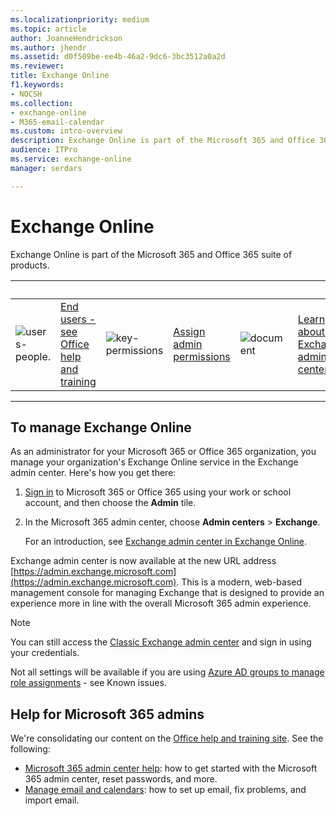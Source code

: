 ```yaml
---
ms.localizationpriority: medium
ms.topic: article
author: JoanneHendrickson
ms.author: jhendr
ms.assetid: d0f509be-ee4b-46a2-9dc6-3bc3512a0a2d
ms.reviewer: 
title: Exchange Online
f1.keywords:
- NOCSH
ms.collection: 
- exchange-online
- M365-email-calendar
ms.custom: intro-overview
description: Exchange Online is part of the Microsoft 365 and Office 365 suite of products.
audience: ITPro
ms.service: exchange-online
manager: serdars

---
```


# Exchange Online

Exchange Online is part of the Microsoft 365 and Office 365 suite of products.

|&nbsp; |&nbsp; | &nbsp;|&nbsp;|&nbsp;|&nbsp;|
| ------------- | ------------- | ------------- | ------------- | ------------- | ------------- |
| ![users-people.](/office/media/icons/users-people_40x40.svg) | [End users - see Office help and training](https://support.office.com/) | ![key-permissions](/office/media/icons/key-permissions_40x40.svg) | [Assign admin permissions](/microsoft-365/admin/add-users/assign-admin-roles) | ![document](/office/media/icons/document_40x40.svg) | [Learn about the Exchange admin center](./exchange-admin-center.md)

---

## To manage Exchange Online

As an administrator for your Microsoft 365 or Office 365 organization, you manage your organization's Exchange Online service in the Exchange admin center. Here's how you get there:

1. [Sign in](https://support.microsoft.com/office/e9eb7d51-5430-4929-91ab-6157c5a050b4) to Microsoft 365 or Office 365 using your work or school account, and then choose the **Admin** tile.
2. In the Microsoft 365 admin center, choose **Admin centers** \> **Exchange**.

   For an introduction, see [Exchange admin center in Exchange Online](exchange-admin-center.md).

Exchange admin center is now available at the new URL address [https://admin.exchange.microsoft.com](https://admin.exchange.microsoft.com). This is a modern, web-based management console for managing Exchange that is designed to provide an experience more in line with the overall Microsoft 365 admin experience.

> [!NOTE]
> You can still access the [Classic Exchange admin center](https://outlook.office365.com/ecp) and sign in using your credentials.
> 
> Not all settings will be available if you are using [Azure AD groups to manage role assignments](/azure/active-directory/roles/groups-concept#known-issues) - see Known issues.

## Help for Microsoft 365 admins

We're consolidating our content on the [Office help and training site](https://support.office.com/). See the following:

- [Microsoft 365 admin center help](/microsoft-365/admin): how to get started with the Microsoft  365 admin center, reset passwords, and more.
- [Manage email and calendars](/microsoft-365/admin/email/): how to set up email, fix problems, and import email.

